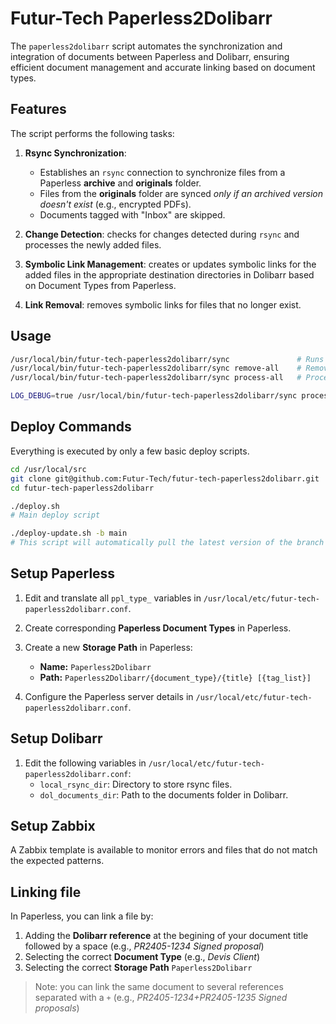 # Futur-Tech Paperless2Dolibarr

The `paperless2dolibarr` script automates the synchronization and integration of documents between Paperless and Dolibarr, ensuring efficient document management and accurate linking based on document types.

## Features

The script performs the following tasks:

1. **Rsync Synchronization**:
    - Establishes an `rsync` connection to synchronize files from a Paperless **archive** and **originals** folder.
    - Files from the **originals** folder are synced *only if an archived version doesn't exist* (e.g., encrypted PDFs).
    - Documents tagged with "Inbox" are skipped.

2. **Change Detection**: checks for changes detected during `rsync` and processes the newly added files.

3. **Symbolic Link Management**: creates or updates symbolic links for the added files in the appropriate destination directories in Dolibarr based on Document Types from Paperless.

4. **Link Removal**: removes symbolic links for files that no longer exist.

## Usage

```bash
/usr/local/bin/futur-tech-paperless2dolibarr/sync               # Runs only if there are rsync changes and adds links for new files.
/usr/local/bin/futur-tech-paperless2dolibarr/sync remove-all    # Removes all symbolic links, useful for changing the link prefix.
/usr/local/bin/futur-tech-paperless2dolibarr/sync process-all   # Processes all PDF files and checks if links are present.

LOG_DEBUG=true /usr/local/bin/futur-tech-paperless2dolibarr/sync process-all   # Show debug log.

```

## Deploy Commands

Everything is executed by only a few basic deploy scripts. 

```bash
cd /usr/local/src
git clone git@github.com:Futur-Tech/futur-tech-paperless2dolibarr.git
cd futur-tech-paperless2dolibarr

./deploy.sh 
# Main deploy script

./deploy-update.sh -b main
# This script will automatically pull the latest version of the branch ("main" in the example) and relaunch itself if a new version is found. Then it will run deploy.sh. Also note that any additional arguments given to this script will be passed to the deploy.sh script.
```


## Setup Paperless

1. Edit and translate all `ppl_type_` variables in `/usr/local/etc/futur-tech-paperless2dolibarr.conf`.
2. Create corresponding **Paperless Document Types** in Paperless.
3. Create a new **Storage Path** in Paperless:
    - **Name:** `Paperless2Dolibarr`
    - **Path:** `Paperless2Dolibarr/{document_type}/{title} [{tag_list}]`

4. Configure the Paperless server details in `/usr/local/etc/futur-tech-paperless2dolibarr.conf`.

## Setup Dolibarr

1. Edit the following variables in `/usr/local/etc/futur-tech-paperless2dolibarr.conf`:
    - `local_rsync_dir`: Directory to store rsync files.
    - `dol_documents_dir`: Path to the documents folder in Dolibarr.

## Setup Zabbix

A Zabbix template is available to monitor errors and files that do not match the expected patterns.

## Linking file
In Paperless,  you can link a file by:
1. Adding the **Dolibarr reference** at the begining of your document title followed by a space (e.g., *PR2405-1234 Signed proposal*)
2. Selecting the correct **Document Type** (e.g., *Devis Client*)
3. Selecting the correct **Storage Path** `Paperless2Dolibarr`

> Note: you can link the same document to several references separated with a `+` (e.g., *PR2405-1234+PR2405-1235 Signed proposals*)